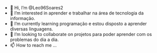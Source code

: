 - 👋 Hi, I’m @Leo96Soares2
- 👀 I’m interested in aprender e trabalhar na área de tecnologia da informação.
- 🌱 I’m currently learning programação e estou disposto a aprender diversas linguagens.
- 💞️ I’m looking to collaborate on projetos para poder aprender com os problemas do dia a dia.
- 📫 How to reach me ...

<!---
Leo96Soares2/Leo96Soares2 is a ✨ special ✨ repository because its `README.md` (this file) appears on your GitHub profile.
You can click the Preview link to take a look at your changes.
--->
